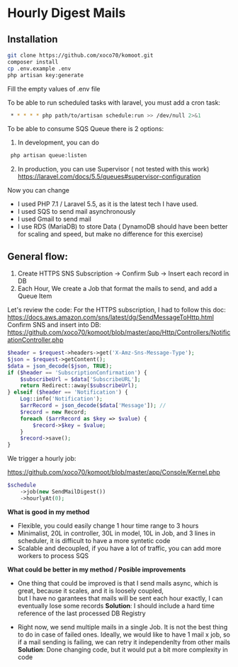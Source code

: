 Hourly Digest Mails
===================

Installation
------------

```bash
git clone https://github.com/xoco70/komoot.git
composer install
cp .env.example .env
php artisan key:generate
```
Fill the empty values of .env file


To be able to run scheduled tasks with laravel, you must add a cron task:

```bash
 * * * * * php path/to/artisan schedule:run >> /dev/null 2>&1
 ```
To be able to consume SQS Queue there is 2 options:
1. In development, you can do 
```bash
 php artisan queue:listen
 ```

2. In production, you can use Supervisor ( not tested with this work) 
https://laravel.com/docs/5.5/queues#supervisor-configuration

Now you can change

 
- I used PHP 7.1 / Laravel 5.5, as it is the latest tech I have used.
- I used SQS to send mail asynchronously
- I used Gmail to send mail
- I use RDS (MariaDB) to store Data ( DynamoDB should have been better for scaling and speed, but make no difference for this exercise)


General flow:
------------

1. Create HTTPS SNS Subscription -> Confirm Sub -> Insert each record in DB
2. Each Hour, We create a Job that format the mails to send, and add a Queue Item


Let's review the code:
For the HTTPS subscription, I had to follow this doc: https://docs.aws.amazon.com/sns/latest/dg/SendMessageToHttp.html
Confirm SNS and insert into DB: https://github.com/xoco70/komoot/blob/master/app/Http/Controllers/NotificationController.php

```php
$header = $request->headers->get('X-Amz-Sns-Message-Type');
$json = $request->getContent();
$data = json_decode($json, TRUE);
if ($header == 'SubscriptionConfirmation') {
    $subscribeUrl = $data['SubscribeURL'];
    return Redirect::away($subscribeUrl);
} elseif ($header == 'Notification') {
    Log::info('Notification');
    $arrRecord = json_decode($data['Message']); //
    $record = new Record;
    foreach ($arrRecord as $key => $value) {
        $record->$key = $value;
    }
    $record->save();
}
```

We trigger a hourly job:

https://github.com/xoco70/komoot/blob/master/app/Console/Kernel.php

```php
$schedule
    ->job(new SendMailDigest())
    ->hourlyAt(0);
```
**What is good in my method**
- Flexible, you could easily change 1 hour time range to 3 hours
- Minimalist, 20L in controller, 30L in model, 10L in Job, and 3 lines in scheduler, it is difficult to have a more syntetic code 
- Scalable and decoupled, if you have a lot of traffic, you can add more workers to process SQS
 

**What could be better in my method / Posible improvements**
- One thing that could be improved is that I send mails async, which is great, because it scales, and it is loosely coupled,  
but I have no garantees that mails will be sent each hour exactly, I can eventually lose some records 
**Solution**: I should include a hard time reference of the last processed DB Registry  

- Right now, we send multiple mails in a single Job. It is not the best thing to do in case of failed ones.
Ideally, we would like to have 1 mail x job, so if a mail sending is failing, we can retry it independenlty from other mails 
**Solution**: Done changing code, but it would put a bit more complexity in code 
 
 
 
 
